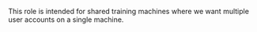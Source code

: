 This role is intended for shared training machines where we want multiple user accounts on a single machine.

